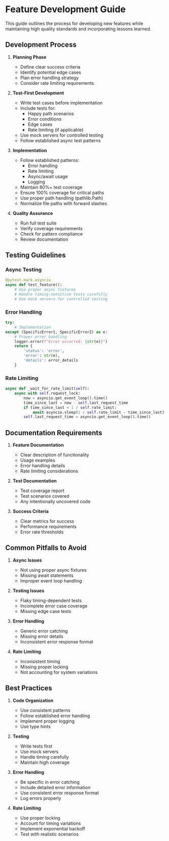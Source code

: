 # Feature Development Guide

This guide outlines the process for developing new features while maintaining high quality standards and incorporating lessons learned.

## Development Process

1. **Planning Phase**

   - Define clear success criteria
   - Identify potential edge cases
   - Plan error handling strategy
   - Consider rate limiting requirements

2. **Test-First Development**

   - Write test cases before implementation
   - Include tests for:
     - Happy path scenarios
     - Error conditions
     - Edge cases
     - Rate limiting (if applicable)
   - Use mock servers for controlled testing
   - Follow established async test patterns

3. **Implementation**

   - Follow established patterns:
     - Error handling
     - Rate limiting
     - Async/await usage
     - Logging
   - Maintain 80%+ test coverage
   - Ensure 100% coverage for critical paths
   - Use proper path handling (pathlib.Path)
   - Normalize file paths with forward slashes

4. **Quality Assurance**
   - Run full test suite
   - Verify coverage requirements
   - Check for pattern compliance
   - Review documentation

## Testing Guidelines

### Async Testing

```python
@pytest.mark.asyncio
async def test_feature():
    # Use proper async fixtures
    # Handle timing-sensitive tests carefully
    # Use mock servers for controlled testing
```

### Error Handling

```python
try:
    # Implementation
except (SpecificError1, SpecificError2) as e:
    # Proper error handling
    logger.error(f"Error occurred: {str(e)}")
    return {
        'status': 'error',
        'error': str(e),
        'details': error_details
    }
```

### Rate Limiting

```python
async def _wait_for_rate_limit(self):
    async with self.request_lock:
        now = asyncio.get_event_loop().time()
        time_since_last = now - self.last_request_time
        if time_since_last < 1 / self.rate_limit:
            await asyncio.sleep(1 / self.rate_limit - time_since_last)
        self.last_request_time = asyncio.get_event_loop().time()
```

## Documentation Requirements

1. **Feature Documentation**

   - Clear description of functionality
   - Usage examples
   - Error handling details
   - Rate limiting considerations

2. **Test Documentation**

   - Test coverage report
   - Test scenarios covered
   - Any intentionally uncovered code

3. **Success Criteria**
   - Clear metrics for success
   - Performance requirements
   - Error rate thresholds

## Common Pitfalls to Avoid

1. **Async Issues**

   - Not using proper async fixtures
   - Missing await statements
   - Improper event loop handling

2. **Testing Issues**

   - Flaky timing-dependent tests
   - Incomplete error case coverage
   - Missing edge case tests

3. **Error Handling**

   - Generic error catching
   - Missing error details
   - Inconsistent error response format

4. **Rate Limiting**
   - Inconsistent timing
   - Missing proper locking
   - Not accounting for system variations

## Best Practices

1. **Code Organization**

   - Use consistent patterns
   - Follow established error handling
   - Implement proper logging
   - Use type hints

2. **Testing**

   - Write tests first
   - Use mock servers
   - Handle timing carefully
   - Maintain high coverage

3. **Error Handling**

   - Be specific in error catching
   - Include detailed error information
   - Use consistent error response format
   - Log errors properly

4. **Rate Limiting**
   - Use proper locking
   - Account for timing variations
   - Implement exponential backoff
   - Test with realistic scenarios
